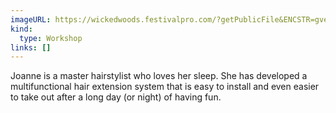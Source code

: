 ```yaml
---
imageURL: https://wickedwoods.festivalpro.com/?getPublicFile&ENCSTR=gvefHJEjEeDGmWEwprdB
kind:
  type: Workshop
links: []
---
```

Joanne is a master hairstylist who loves her sleep. She has developed a  multifunctional hair extension system that is easy to install and even easier to take out after a long day (or night) of having fun. 